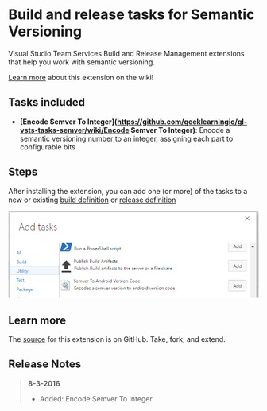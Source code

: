 # Build and release tasks for Semantic Versioning

Visual Studio Team Services Build and Release Management extensions that help you work with semantic versioning.

[Learn more](https://github.com/geeklearningio/gl-vsts-tasks-semver/wiki) about this extension on the wiki!

## Tasks included

* **[Encode Semver To Integer](https://github.com/geeklearningio/gl-vsts-tasks-semver/wiki/Encode Semver To Integer)**: Encode a semantic versioning number to an integer, assigning each part to configurable bits

## Steps

After installing the extension, you can add one (or more) of the tasks to a new or existing [build definition](https://www.visualstudio.com/en-us/docs/build/define/create) or [release definition](https://www.visualstudio.com/en-us/docs/release/author-release-definition/more-release-definition)

![add-task](Screenshots/Add-Tasks.png)

## Learn more

The [source](https://github.com/geeklearningio/gl-vsts-tasks-semver) for this extension is on GitHub. Take, fork, and extend.

## Release Notes

> **8-3-2016**
> - Added: Encode Semver To Integer
